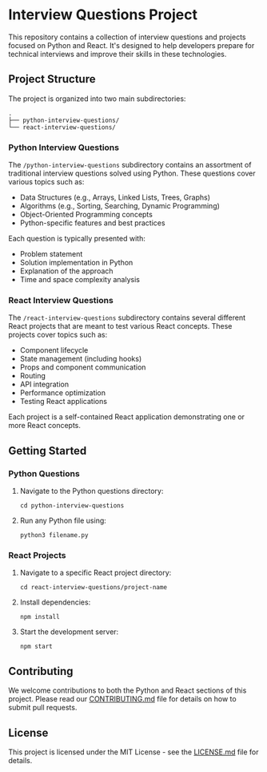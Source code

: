 # Interview Questions Project

This repository contains a collection of interview questions and projects focused on Python and React. It's designed to help developers prepare for technical interviews and improve their skills in these technologies.

## Project Structure

The project is organized into two main subdirectories:

```
.
├── python-interview-questions/
└── react-interview-questions/
```

### Python Interview Questions

The `/python-interview-questions` subdirectory contains an assortment of traditional interview questions solved using Python. These questions cover various topics such as:

- Data Structures (e.g., Arrays, Linked Lists, Trees, Graphs)
- Algorithms (e.g., Sorting, Searching, Dynamic Programming)
- Object-Oriented Programming concepts
- Python-specific features and best practices

Each question is typically presented with:

- Problem statement
- Solution implementation in Python
- Explanation of the approach
- Time and space complexity analysis

### React Interview Questions

The `/react-interview-questions` subdirectory contains several different React projects that are meant to test various React concepts. These projects cover topics such as:

- Component lifecycle
- State management (including hooks)
- Props and component communication
- Routing
- API integration
- Performance optimization
- Testing React applications

Each project is a self-contained React application demonstrating one or more React concepts.

## Getting Started

### Python Questions

1. Navigate to the Python questions directory:
   ```
   cd python-interview-questions
   ```
2. Run any Python file using:
   ```
   python3 filename.py
   ```

### React Projects

1. Navigate to a specific React project directory:
   ```
   cd react-interview-questions/project-name
   ```
2. Install dependencies:
   ```
   npm install
   ```
3. Start the development server:
   ```
   npm start
   ```

## Contributing

We welcome contributions to both the Python and React sections of this project. Please read our [CONTRIBUTING.md](CONTRIBUTING.md) file for details on how to submit pull requests.

## License

This project is licensed under the MIT License - see the [LICENSE.md](LICENSE.md) file for details.
